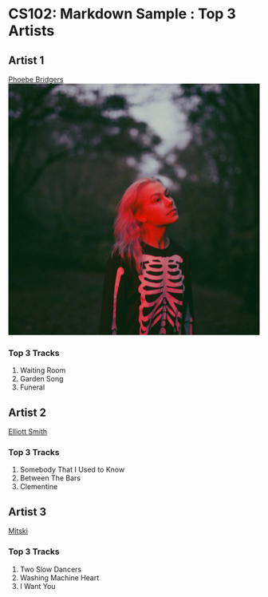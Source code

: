 # CS102: Markdown Sample : Top 3 Artists

## Artist 1
[Phoebe Bridgers](https://open.spotify.com/artist/1r1uxoy19fzMxunt3ONAkG "mummy")<br>
![Phoebe Bridgers](ab6761610000e5eb626686e362d30246e816cc5b.jpg)
### Top 3 Tracks
1. Waiting Room
2. Garden Song
3. Funeral

## Artist 2
[Elliott Smith](https://open.spotify.com/artist/2ApaG60P4r0yhBoDCGD8YG "dawg")
### Top 3 Tracks
1. Somebody That I Used to Know
2. Between The Bars
3. Clementine

## Artist 3
[Mitski](https://open.spotify.com/artist/2uYWxilOVlUdk4oV9DvwqK "misskey")
### Top 3 Tracks
1. Two Slow Dancers
2. Washing Machine Heart
3. I Want You